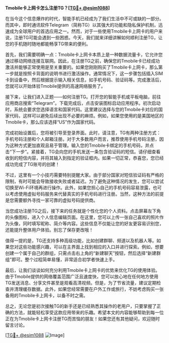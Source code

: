 **Tmobile卡上网卡怎么注册TG？[[TG💪+ @esim1088](https://t.me/s/esim1088)]**

在当今这个信息爆炸的时代，智能手机已经成为了我们生活中不可或缺的一部分。而其中，即时通讯软件Telegram（简称TG）以其强大的功能和隐私保护机制，迅速成为全球用户的首选应用之一。然而，对于一些使用Tmobile卡上网卡的用户来说，注册TG可能会遇到一些困惑。今天，我们就来详细讲解如何顺利注册TG，让您的手机随时随地都能畅享TG带来的便利。

首先，我们需要明确一点：Tmobile卡上网卡本质上是一种数据流量卡，它允许您通过移动网络连接互联网。因此，在注册TG之前，确保您的Tmobile卡已经成功激活并能够正常使用是至关重要的。如果您刚刚购买了Tmobile卡上网卡，那么第一步就是按照卡背面的说明书进行激活操作。通常情况下，这一步骤包括插入SIM卡到设备中，然后根据提示输入相关信息，如手机号码、验证码等。完成激活后，您就可以开始体验Tmobile提供的高速网络服务了。

接下来，让我们进入正题——如何注册TG。打开您的智能手机或平板电脑，前往应用商店搜索“Telegram”。下载完成后，点击安装图标启动应用程序。初次启动时，系统会要求您选择语言和国家代码。这里建议选择与您的Tmobile卡对应的国家代码，这样可以避免后续出现不必要的麻烦。例如，如果您使用的是美国地区的Tmobile卡，那么应该选择“US”作为国家代码。

完成初始设置后，您将被引导至登录界面。此时，请注意，TG有两种注册方式：手机号码注册和个人邮箱注册。对于大多数用户而言，推荐使用手机号码注册，因为这种方式更加直观且易于管理。输入您的Tmobile卡绑定的手机号码，并点击“下一步”。紧接着，TG会向您的手机发送一条包含验证码的短信。请仔细查看收到的短信内容，并将其输入到指定的验证框内。如果一切正常，恭喜您，您已经成功完成了TG账号的创建！

不过，这里有一个小技巧需要特别提醒大家。由于部分国家对短信验证码有严格的限制，有时可能会导致接收失败或者延迟。为了避免这种情况的发生，您可以尝试切换至Wi-Fi环境再进行操作。此外，如果您担心自己的手机号码容易泄露，也可以考虑使用虚拟号码服务来代替真实的手机号码进行注册。当然，这种方法的前提是您需要额外寻找一家可靠的虚拟号码提供商。

当您成功注册TG之后，接下来的任务就是个性化您的个人资料。点击屏幕左下角的头像图标，进入个人信息编辑页面。在这里，您可以上传一张自己喜欢的照片作为头像，同时填写昵称、简介等内容。这些信息不仅能让您的好友更容易识别您，还能提升整体用户体验。别忘了保存更改哦！

值得一提的是，TG还支持多种高级功能，比如创建群聊、频道以及机器人等。如果您对这些功能感兴趣，可以在主界面上找到相应的入口并进行探索。例如，想要创建一个属于自己的群组，只需点击右上角的“新建聊天”按钮，然后选择“新建群组”即可。整个过程简单易懂，非常适合初学者快速上手。

最后，让我们谈谈如何充分利用Tmobile卡上网卡的优势来优化TG的使用体验。由于Tmobile提供的网络覆盖范围广泛且速度快，您可以放心地在任何地方使用TG发送消息、分享文件甚至是观看高清视频。但是，为了节省流量，建议定期检查并清理缓存数据。此外，如果您经常需要在户外工作或旅行，不妨考虑购买一张备用的Tmobile卡上网卡，以备不时之需。

总之，无论您是初次接触TG的新手还是已经熟悉其操作的老用户，只要掌握了正确的方法，就能轻松享受这款应用带来的乐趣。希望本文的内容能够帮助到每一位正在为Tmobile卡上网卡注册TG而苦恼的朋友！如果您还有其他疑问，欢迎随时留言讨论。

[[TG💪+ @esim1088](https://t.me/s/esim1088) ![Image](https://i.postimg.cc/4NQfJmqS/Snipaste-2025-05-13-00-14-12.png)]